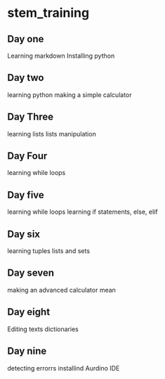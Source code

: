 # stem_training
## Day one
Learning markdown
Installing python 
## Day two
learning python
making a simple calculator
## Day Three
learning lists
lists manipulation
## Day Four
learning while loops
## Day five
learning while loops
learning if statements, else, elif
## Day six
learning tuples
lists and sets
## Day seven
making an advanced calculator
mean
## Day eight
Editing texts
dictionaries
## Day nine
detecting errorrs
installind Aurdino IDE

